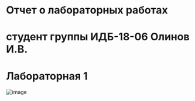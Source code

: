 # Отчет о лабораторных работах
# студент группы ИДБ-18-06 Олинов И.В. 

# Лабораторная 1
![image](https://user-images.githubusercontent.com/62188765/133982888-e749b993-fc7f-42d5-b44d-726531080f92.png)
